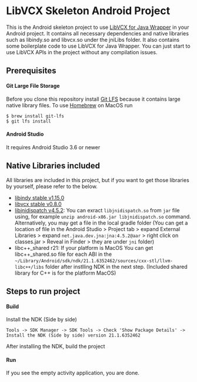 # LibVCX Skeleton Android Project
This is the Android skeleton project to use [LibVCX for Java Wrapper](https://github.com/hyperledger/indy-sdk/tree/master/vcx/wrappers/java) in your Android project.
It contains all necessary dependencies and native libraries such as libindy.so and libvcx.so under the jniLibs folder. It also contains some boilerplate code to use LibVCX for Java Wrapper.
You can just start to use LibVCX APIs in the project without any compilation issues.

## Prerequisites
#### Git Large File Storage
Before you clone this repository install [Git LFS](https://help.github.com/en/github/managing-large-files/installing-git-large-file-storage) because it contains large native library files.
To use [Homebrew](http://brew.sh/) on MacOS run
```
$ brew install git-lfs
$ git lfs install
```
#### Android Studio
It requires Android Studio 3.6 or newer

## Native Libraries included
All libraries are included in this project, but if you want to get those libraries by yourself, please refer to the below.

- [libindy stable v1.15.0](https://repo.sovrin.org/android/libindy/stable/1.15.0/)
- [libvcx stable v0.8.0](https://repo.sovrin.org/android/libvcx/stable/0.8.0/)
- [libjnidispatch v4.5.2](https://github.com/java-native-access/jna/tree/4.5.2/lib/native): You can exract `libjnidispatch.so` from `jar` file using, for example `unzip android-x86.jar libjnidispatch.so` command. Alternatively, you may get a file in the local gradle folder (You can get a location of file in the Android Studio > Project tab > expand External Libraries > expand `net.java.dev.jna:jna:4.5.2@aar` > right click on classes.jar > Reveal in Finder > they are under `jni` folder)
- libc++_shared r21: If your platform is MacOS You can get libc++_shared.so file for each ABI in the `~/Library/Android/sdk/ndk/21.1.6352462/sources/cxx-stl/llvm-libc++/libs` folder after instlling NDK in the next step. (Included shared library for C++ is for the platform MacOS)

## Steps to run project
#### Build  
Install the NDK (Side by side)
```
Tools -> SDK Manager -> SDK Tools -> Check 'Show Package Details' -> Install the NDK (Side by side) version 21.1.6352462
```
After installing the NDK, build the project
#### Run
If you see the empty activity application, you are done. 
